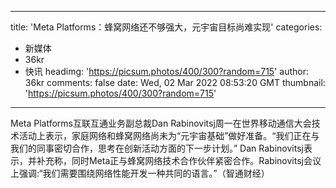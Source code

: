 
---
title: 'Meta Platforms：蜂窝网络还不够强大，元宇宙目标尚难实现'
categories: 
 - 新媒体
 - 36kr
 - 快讯
headimg: 'https://picsum.photos/400/300?random=715'
author: 36kr
comments: false
date: Wed, 02 Mar 2022 08:53:20 GMT
thumbnail: 'https://picsum.photos/400/300?random=715'
---

<div>   
Meta Platforms互联互通业务副总裁Dan Rabinovitsj周一在世界移动通信大会技术活动上表示，家庭网络和蜂窝网络尚未为“元宇宙基础”做好准备。“我们正在与我们的同事密切合作，思考在创新活动方面的下一步计划。” Dan Rabinovitsj表示，并补充称，同时Meta正与蜂窝网络技术合作伙伴紧密合作。Rabinovitsj会议上强调:“我们需要围绕网络性能开发一种共同的语言。”（智通财经）  
</div>
            